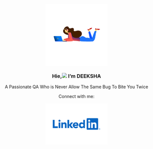 <p align="center">
<img align="center" width="200" src="https://github.com/deekshasahu/GIT_Sample_Img/blob/main/women-dev.gif" />
</p> 
<h3 align="center" >Hie,<img src="https://raw.githubusercontent.com/iampavangandhi/iampavangandhi/master/gifs/Hi.gif" width="23">  I’m DEEKSHA </h3>
<p align="center" >A Passionate QA Who is Never Allow The Same Bug To Bite You Twice</p>
<div class=""> 
 <p align="center">Connect with me:</p>
<p align="center">
<a href="https://www.linkedin.com/in/deekshasahu">
  <img align="center" width="200" src="https://github.com/deekshasahu/GIT_Sample_Img/blob/main/LinkedIn-Logo.wine.png" />
 </a>
</p> 
</div>
